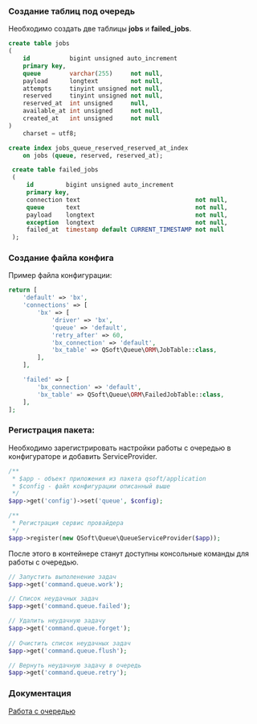 ### Создание таблиц под очередь
Необходимо создать две таблицы **jobs** и **failed_jobs**.  
```sql
create table jobs
(
    id           bigint unsigned auto_increment
    primary key,
    queue        varchar(255)     not null,
    payload      longtext         not null,
    attempts     tinyint unsigned not null,
    reserved     tinyint unsigned not null,
    reserved_at  int unsigned     null,
    available_at int unsigned     not null,
    created_at   int unsigned     not null
)
    charset = utf8;

create index jobs_queue_reserved_reserved_at_index
    on jobs (queue, reserved, reserved_at);
```

```sql
 create table failed_jobs
 (
     id         bigint unsigned auto_increment
     primary key,
     connection text                                not null,
     queue      text                                not null,
     payload    longtext                            not null,
     exception  longtext                            not null,
     failed_at  timestamp default CURRENT_TIMESTAMP not null
 );
```

### Создание файла конфига
Пример файла конфигурации:  
```php
return [
    'default' => 'bx',
    'connections' => [
        'bx' => [
            'driver' => 'bx',
            'queue' => 'default',
            'retry_after' => 60,
            'bx_connection' => 'default',
            'bx_table' => QSoft\Queue\ORM\JobTable::class,
        ],
    ],

    'failed' => [
        'bx_connection' => 'default',
        'bx_table' => QSoft\Queue\ORM\FailedJobTable::class,
    ],
];
```

### Регистрация пакета:
Необходимо зарегистрировать настройки работы с очередью 
в конфигураторе и добавить ServiceProvider.
```php
/**
 * $app - объект приложения из пакета qsoft/application
 * $config - файл конфигурации описанный выше
 */
$app->get('config')->set('queue', $config);

/**
 * Регистрация сервис провайдера
 */
$app->register(new QSoft\Queue\QueueServiceProvider($app));
``` 
После этого в контейнере станут доступны консольные команды
для работы с очередью.
```php
// Запустить выполенение задач
$app->get('command.queue.work'); 

// Список неудачных задач
$app->get('command.queue.failed'); 

// Удалить неудачную задачу
$app->get('command.queue.forget');
 
// Очистить список неудачных задач
$app->get('command.queue.flush'); 

// Вернуть неудачную задачу в очередь
$app->get('command.queue.retry'); 
```

### Документация
[Работа с очередью](https://laravel.com/docs/5.5/queues)
